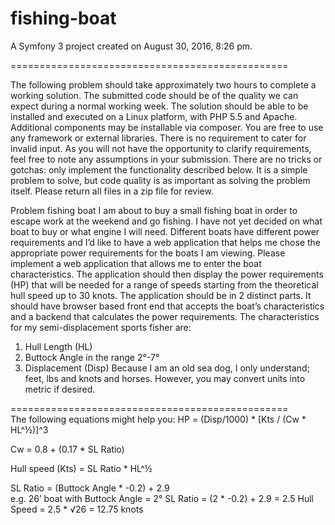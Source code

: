 fishing-boat
================================================

A Symfony 3 project created on August 30, 2016, 8:26 pm.

================================================

The following problem should take approximately two hours to complete a working solution.  The submitted code should be of the quality we can expect during a normal working week.
The solution should be able to be installed and executed on a Linux platform, with PHP 5.5 and Apache. Additional components may be installable via composer. You are free to use any framework or external libraries. There is no requirement to cater for invalid input.  As you will not have the opportunity to clarify requirements, feel free to note any assumptions in your submission.
There are no tricks or gotchas: only implement the functionality described below.  It is a simple problem to solve, but code quality is as important as solving the problem itself.
Please return all files in a zip file for review. 

Problem fishing boat
I am about to buy a small fishing boat in order to escape work at the weekend and go fishing. I have not yet decided on what boat to buy or what engine I will need. Different boats have different power requirements and I’d like to have a web application that helps me chose the appropriate power requirements for the boats I am viewing.
Please implement a web application that allows me to enter the boat characteristics. The application should then display the power requirements (HP) that will be needed for a range of speeds starting from the theoretical hull speed up to 30 knots.
The application should be in 2 distinct parts. It should have browser based front end that accepts the boat’s characteristics and a backend that calculates the power requirements. 
The characteristics for my semi-displacement sports fisher are:
1.	Hull Length (HL)
2.	Buttock Angle in the range 2°-7°
3.	Displacement (Disp)
Because I am an old sea dog, I only understand; feet, lbs and knots and horses. However, you may convert units into metric if desired.

================================================
<br>
The following equations might help you:
HP = (Disp/1000) * [Kts / (Cw * HL^½)]^3

Cw = 0.8 + (0.17 * SL Ratio)

Hull speed (Kts) = SL Ratio * HL^½

SL Ratio = (Buttock Angle * -0.2) + 2.9
<br>
e.g. 
26’ boat with Buttock Angle = 2°
SL Ratio = (2 * -0.2) + 2.9 = 2.5
Hull Speed = 2.5 * √26  = 12.75 knots